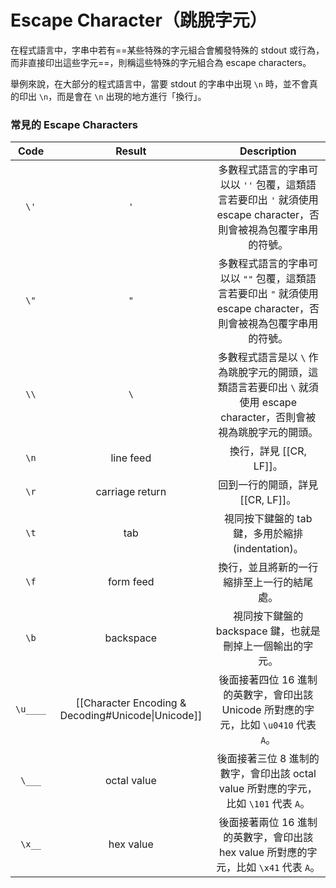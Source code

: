 # Escape Character（跳脫字元）

在程式語言中，字串中若有==某些特殊的字元組合會觸發特殊的 stdout 或行為，而非直接印出這些字元==，則稱這些特殊的字元組合為 escape characters。

舉例來說，在大部分的程式語言中，當要 stdout 的字串中出現 `\n` 時，並不會真的印出 `\n`，而是會在 `\n` 出現的地方進行「換行」。

### 常見的 Escape Characters

|Code|Result|Description|
|:-:|:-:|:-:|
|`\'`|`'`|多數程式語言的字串可以以 `''` 包覆，這類語言若要印出 `'` 就須使用 escape character，否則會被視為包覆字串用的符號。|
|`\"`|`"`|多數程式語言的字串可以以 `""` 包覆，這類語言若要印出 `"` 就須使用 escape character，否則會被視為包覆字串用的符號。|
|`\\`|`\`|多數程式語言是以 `\` 作為跳脫字元的開頭，這類語言若要印出 `\` 就須使用 escape character，否則會被視為跳脫字元的開頭。|
|`\n`|line feed|換行，詳見 [[CR, LF]]。|
|`\r`|carriage return|回到一行的開頭，詳見 [[CR, LF]]。|
|`\t`|tab|視同按下鍵盤的 tab 鍵，多用於縮排 (indentation)。|
|`\f`|form feed|換行，並且將新的一行縮排至上一行的結尾處。|
|`\b`|backspace|視同按下鍵盤的 backspace 鍵，也就是刪掉上一個輸出的字元。|
|`\u____`|[[Character Encoding & Decoding#Unicode\|Unicode]]|後面接著四位 16 進制的英數字，會印出該 Unicode 所對應的字元，比如 `\u0410` 代表 `A`。|
|`\___`|octal value|後面接著三位 8 進制的數字，會印出該 octal value 所對應的字元，比如 `\101` 代表 `A`。|
|`\x__`|hex value|後面接著兩位 16 進制的英數字，會印出該 hex value 所對應的字元，比如 `\x41` 代表 `A`。|
